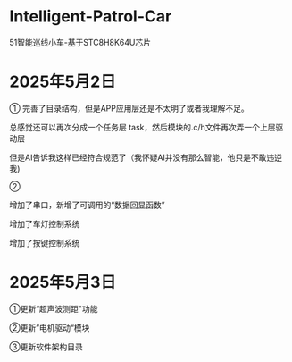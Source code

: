 # Intelligent-Patrol-Car
51智能巡线小车-基于STC8H8K64U芯片

# 2025年5月2日

①
完善了目录结构，但是APP应用层还是不太明了或者我理解不足。

总感觉还可以再次分成一个任务层 task，然后模块的.c/h文件再次弄一个上层驱动层

但是AI告诉我这样已经符合规范了（我怀疑AI并没有那么智能，他只是不敢违逆我)

②

增加了串口，新增了可调用的“数据回显函数”

增加了车灯控制系统

增加了按键控制系统

# 2025年5月3日

①更新“超声波测距"功能

②更新”电机驱动“模块

③更新软件架构目录
